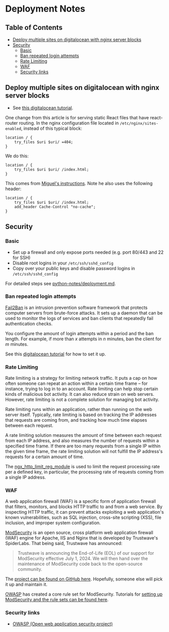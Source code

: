 # Deployment Notes 

## Table of Contents

<!-- toc -->

- [Deploy multiple sites on digitalocean with nginx server blocks](#deploy-multiple-sites-on-digitalocean-with-nginx-server-blocks)
- [Security](#security)
  * [Basic](#basic)
  * [Ban repeated login attempts](#ban-repeated-login-attempts)
  * [Rate Limiting](#rate-limiting)
  * [WAF](#waf)
  * [Security links](#security-links)

<!-- tocstop -->

## Deploy multiple sites on digitalocean with nginx server blocks 

- See [this digitalocean tutorial](https://www.digitalocean.com/community/tutorials/how-to-set-up-nginx-server-blocks-virtual-hosts-on-ubuntu-16-04).

One change from this article is for serving static React files that have react-router routing. In the nginx configuration file located in `/etc/nginx/sites-enabled`, instead of this typical block:

```text
location / {
    try_files $uri $uri/ =404;
}
```

We do this:

```text
location / {
    try_files $uri $uri/ /index.html;
}
```

This comes from [Miguel's instructions](https://blog.miguelgrinberg.com/post/how-to-deploy-a-react-router-flask-application). Note he also uses the following header:

```text
location / {
    try_files $uri $uri/ /index.html;
    add_header Cache-Control "no-cache";
}
```


## Security

### Basic 

- Set up a firewall and only expose ports needed (e.g. port 80/443 and 22 for SSH)
- Disable root logins in your `/etc/ssh/sshd_config`
- Copy over your public keys and disable password logins in `/etc/ssh/sshd_config`

For detailed steps see [python-notes/deployment.md](https://github.com/jessicarush/python-notes/blob/master/deployment.md#ssh).


### Ban repeated login attempts

[Fail2Ban](https://www.fail2ban.org/) is an intrusion prevention software framework that protects computer servers from brute-force attacks. It sets up a daemon that can be used to monitor the logs of services and ban clients that repeatedly fail authentication checks.

You configure the amount of login attempts within a period and the ban length. For example, if more than *x* attempts in *n* minutes, ban the client for *m* minutes.

See this [digitalocean tutorial](https://www.digitalocean.com/community/tutorials/how-to-protect-an-nginx-server-with-fail2ban-on-ubuntu-14-04) for how to set it up.


### Rate Limiting 

Rate limiting is a strategy for limiting network traffic. It puts a cap on how often someone can repeat an action within a certain time frame – for instance, trying to log in to an account. Rate limiting can help stop certain kinds of malicious bot activity. It can also reduce strain on web servers. However, rate limiting is not a complete solution for managing bot activity.

Rate limiting runs within an application, rather than running on the web server itself. Typically, rate limiting is based on tracking the IP addresses that requests are coming from, and tracking how much time elapses between each request.

A rate limiting solution measures the amount of time between each request from each IP address, and also measures the number of requests within a specified time frame. If there are too many requests from a single IP within the given time frame, the rate limiting solution will not fulfill the IP address's requests for a certain amount of time.

The [ngx_http_limit_reg_module](https://nginx.org/en/docs/http/ngx_http_limit_req_module.html) is used to limit the request processing rate per a defined key, in particular, the processing rate of requests coming from a single IP address.

### WAF

A web application firewall (WAF) is a specific form of application firewall that filters, monitors, and blocks HTTP traffic to and from a web service. By inspecting HTTP traffic, it can prevent attacks exploiting a web application's known vulnerabilities, such as SQL injection, cross-site scripting (XSS), file inclusion, and improper system configuration.

[ModSecurity](https://modsecurity.org/) is an open source, cross platform web application firewall (WAF) engine for Apache, IIS and Nginx that is developed by Trustwave's SpiderLabs. That being said, Trustwave has announced:

> Trustwave is announcing the End-of-Life (EOL) of our support for ModSecurity effective July 1, 2024. We will then hand over the maintenance of ModSecurity code back to the open-source community. 

The [project can be found on GitHub here](https://github.com/SpiderLabs/ModSecurity). Hopefully, someone else will pick it up and maintain it.

[OWASP](https://owasp.org/) has created a core rule set for ModSecurity. Tutorials for [setting up ModSecurity and the rule sets can be found here](https://owasp.org/www-project-modsecurity-core-rule-set/).

### Security links 

- [OWASP (Open web application security project)](https://owasp.org/)